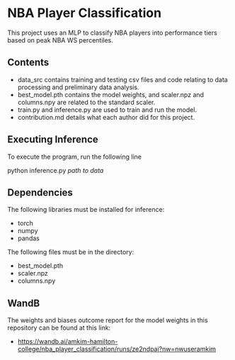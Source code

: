 # NBA Player Classification

This project uses an MLP to classify NBA players into performance tiers based on peak NBA WS percentiles.

## Contents
- data_src contains training and testing csv files and code relating to data processing and preliminary data analysis.
- best_model.pth contains the model weights, and scaler.npz and columns.npy are related to the standard scaler.
- train.py and inference.py are used to train and run the model.
- contribution.md details what each author did for this project.

## Executing Inference

To execute the program, run the following line

python inference.py *path to data*

## Dependencies

The following libraries must be installed for inference:
- torch
- numpy
- pandas

The following files must be in the directory:
- best_model.pth
- scaler.npz
- columns.npy

## WandB

The weights and biases outcome report for the model weights in this repository can be found at this link:
- https://wandb.ai/amkim-hamilton-college/nba_player_classification/runs/ze2ndpaj?nw=nwuseramkim
